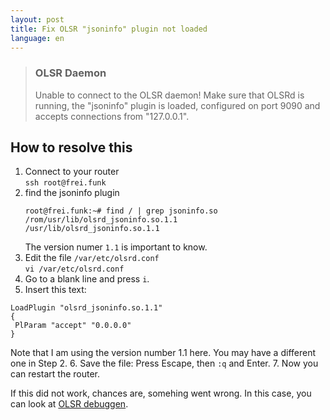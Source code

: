 ```yaml
---
layout: post
title: Fix OLSR "jsoninfo" plugin not loaded
language: en
---
```


> ### OLSR Daemon
> Unable to connect to the OLSR daemon!
> Make sure that OLSRd is running, the "jsoninfo" plugin is loaded, configured on port 9090 and accepts connections from "127.0.0.1".

How to resolve this
-------------------

1. Connect to your router  
   `ssh root@frei.funk`
2. find the jsoninfo plugin  
   ```
   root@frei.funk:~# find / | grep jsoninfo.so
   /rom/usr/lib/olsrd_jsoninfo.so.1.1
   /usr/lib/olsrd_jsoninfo.so.1.1
   ```
   The version numer `1.1` is important to know.
3. Edit the file `/var/etc/olsrd.conf`  
   `vi /var/etc/olsrd.conf`
4. Go to a blank line and press `i`.
5. Insert this text:
  ```
  LoadPlugin "olsrd_jsoninfo.so.1.1"
  {
   PlParam "accept" "0.0.0.0"
  }
  ```

  Note that I am using the version number 1.1 here.
  You may have a different one in Step 2.
6. Save the file: Press Escape, then `:q` and Enter.
7. Now you can restart the router.

If this did not work, chances are, somehing went wrong.
In this case, you can look at [OLSR debuggen][olsr].


[olsr]: ../../2017-03-06/olsr

